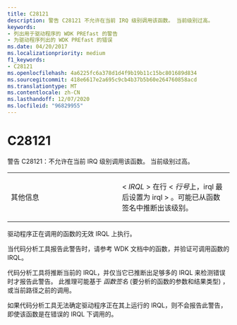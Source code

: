 ```yaml
---
title: C28121
description: 警告 C28121 不允许在当前 IRQ 级别调用该函数。 当前级别过高。
keywords:
- 列出用于驱动程序的 WDK PREfast 的警告
- 为驱动程序列出的 WDK PREfast 的错误
ms.date: 04/20/2017
ms.localizationpriority: medium
f1_keywords:
- C28121
ms.openlocfilehash: 4a6225fc6a378d1d4f9b19b11c15bc801689d834
ms.sourcegitcommit: 418e6617e2a695c9cb4b37b5b60e264760858acd
ms.translationtype: MT
ms.contentlocale: zh-CN
ms.lasthandoff: 12/07/2020
ms.locfileid: "96829955"
---
```

# <a name="c28121"></a>C28121


警告 C28121：不允许在当前 IRQ 级别调用该函数。 当前级别过高。

<table>
<colgroup>
<col width="50%" />
<col width="50%" />
</colgroup>
<tbody>
<tr class="odd">
<td align="left"><p>其他信息</p></td>
<td align="left"><p>&lt; <em>IRQL</em> &gt; 在行 &lt; <em>行号</em>上，irql 最后设置为 irql &gt; 。可能已从函数签名中推断出该级别。</p></td>
</tr>
</tbody>
</table>

 

驱动程序正在调用的函数的无效 IRQL 上执行。

当代码分析工具报告此警告时，请参考 WDK 文档中的函数，并验证可调用函数的 IRQL。

代码分析工具将推断当前的 IRQL，并仅当它已推断出足够多的 IRQL 来检测错误时才报告此警告。 此推理可能基于 *函数签名* (要分析的函数的参数和结果类型) ，或当前路径之前的调用。

如果代码分析工具无法确定驱动程序正在其上运行的 IRQL，则不会报告此警告，即使该函数是在错误的 IRQL 下调用的。

 

 





